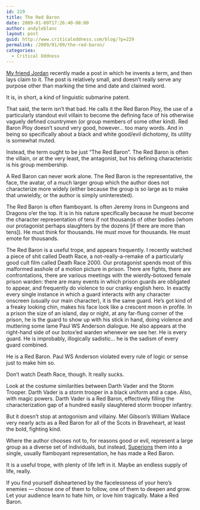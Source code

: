 ```yaml
---
id: 229
title: The Red Baron
date: 2009-01-09T17:26:40-08:00
author: andyleblanc
layout: post
guid: http://www.criticaloddness.com/blog/?p=229
permalink: /2009/01/09/the-red-baron/
categories:
  - Critical Oddness
---
```

[My friend Jordan](http://www.jordanlapp.com/withoutreallytrying/the-red-baron-ploy/) recently made a post in which he invents a term, and then lays claim to it. The post is relatively small, and doesn&#8217;t really serve any purpose other than marking the time and date and claimed word.

It is, in short, a kind of linguistic submarine patent.

That said, the term isn&#8217;t that bad. He calls it the Red Baron Ploy, the use of a particularly standout evil villain to become the defining face of his otherwise vaguely defined countrymen (or group members of some other kind). Red Baron Ploy doesn&#8217;t sound very good, however&#8230; too many words. And in being so specifically about a black and white good/evil dichotomy, its utility is somewhat muted.

Instead, the term ought to be just &#8220;The Red Baron&#8221;. The Red Baron is often the villain, or at the very least, the antagonist, but his defining characteristic is his group membership. 

A Red Baron can never work alone. The Red Baron is the representative, the face, the avatar, of a much larger group which the author does not characterize more widely (either because the group is so large as to make that unwieldly, or the author is simply uninterested). 

The Red Baron is often flamboyant. Is often Jeremy Irons in Dungeons and Dragons o&#8217;er the top. It is in his nature specifically because he must become the character representation of tens if not thousands of other bodies (whom our protagonist perhaps slaughters by the dozens [if there are more than tens]). He must think for thousands. He must move for thousands. He must emote for thousands.

The Red Baron is a useful trope, and appears frequently. I recently watched a piece of shit called Death Race, a not-really-a-remake of a particularly good cult film called Death Race 2000. Our protagonist spends most of this malformed asshole of a motion picture in prison. There are fights, there are confrontations, there are various meetings with the wierdly-botoxed female prison warden: there are many events in which prison guards are obligated to appear, and frequently do violence to our cranky english hero. In exactly every single instance in which a guard interacts with any character onscreen (usually our main character), it is [](http://www.imdb.com/name/nm0164809/)the same guard. He&#8217;s got kind of a freaky looking chin, makes his face look like a crescent moon in profile. In a prison the size of an island, day or night, at any far-flung corner of the prison, he is the guard to show up with his stick in hand, doing violence and muttering some lame Paul WS Anderson dialogue. He also appears at the right-hand side of our botox&#8217;ed warden whenever we see her. He is every guard. He is improbably, illogically sadistic&#8230; he is the sadism of every guard combined.

He is a Red Baron. Paul WS Anderson violated every rule of logic or sense just to make him so.

Don&#8217;t watch Death Race, though. It really sucks.

Look at the costume similarities between Darth Vader and the Storm Trooper. Darth Vader is a storm trooper in a black uniform and a cape. Also, with magic powers. Darth Vader is a Red Baron, effectively filling the characterization gap of a hundred easily slaughtered storm trooper infantry.

But it doesn&#8217;t stop at antogonism and villainy. Mel Gibson&#8217;s William Wallace very nearly acts as a Red Baron for all of the Scots in Braveheart, at least the bold, fighting kind. 

Where the author chooses not to, for reasons good or evil, represent a large group as a diverse set of individuals, but instead, [Superions](http://en.wikipedia.org/wiki/Superion) them into a single, usually flamboyant representation, he has made a Red Baron.

It is a useful trope, with plenty of life left in it. Maybe an endless supply of life, really.

If you find yourself disheartened by the facelessness of your hero&#8217;s enemies &#8212; choose one of them to follow, one of them to deepen and grow. Let your audience learn to hate him, or love him tragically. Make a Red Baron.
